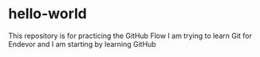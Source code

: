 # hello-world
This repository is for practicing the GitHub Flow
I am trying to learn Git for Endevor and I am starting by learning GitHub
